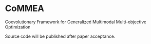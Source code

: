 # CoMMEA
Coevolutionary Framework for Generalized Multimodal Multi-objective Optimization

Source code will be published after paper acceptance.
